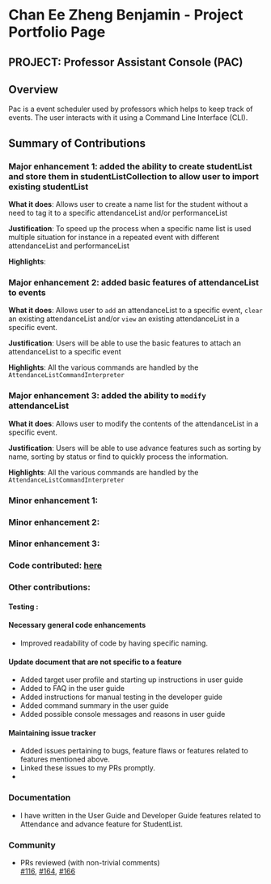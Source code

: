 # Chan Ee Zheng Benjamin - Project Portfolio Page
## PROJECT: Professor Assistant Console (PAC)

## Overview
Pac is a event scheduler used by professors which helps to keep track of events.
The user interacts with it using a Command Line Interface (CLI).

## Summary of Contributions

### Major enhancement 1: added the ability to create studentList and store them in studentListCollection to allow user to import existing studentList

**What it does**: 
    Allows user to create a name list for the student without a need to tag it to a specific attendanceList and/or performanceList
    
**Justification**: 
    To speed up the process when a specific name list is used multiple situation for instance in a repeated event with 
    different attendanceList and performanceList

**Highlights**: 


### Major enhancement 2: added basic features of attendanceList to events
**What it does**: 
    Allows user to `add` an attendanceList to a specific event, `clear` an existing attendanceList and/or 
    `view` an existing attendanceList in a specific event.

**Justification**: 
    Users will be able to use the basic features to attach an attendanceList to a specific event 

**Highlights**: 
    All the various commands are handled by the `AttendanceListCommandInterpreter`

### Major enhancement 3: added the ability to `modify` attendanceList
**What it does**: 
    Allows user to modify the contents of the attendanceList in a specific event.

**Justification**: 
    Users will be able to use advance features such as sorting by name, sorting by status or find to quickly process
    the information. 

**Highlights**: 
    All the various commands are handled by the `AttendanceListCommandInterpreter`
    
### Minor enhancement 1: 
### Minor enhancement 2: 
### Minor enhancement 3:
### Code contributed: [here](https://nus-cs2113-ay1920s2.github.io/tp-dashboard/#=undefined&search=benchan911)

### Other contributions:

#### Testing :

#### Necessary general code enhancements
- Improved readability of code by having specific naming.

#### Update document that are not specific to a feature 
- Added target user profile and starting up instructions in user guide
- Added to FAQ in the user guide
- Added instructions for manual testing in the developer guide
- Added command summary in the user guide
- Added possible console messages and reasons in user guide 

#### Maintaining issue tracker
- Added issues pertaining to bugs, feature flaws or features related to features mentioned above. 
- Linked these issues to my PRs promptly. 
- 

### Documentation
- I have written in the User Guide and Developer Guide features related to Attendance and advance feature for 
  StudentList. 

### Community 
- PRs reviewed (with non-trivial comments)  
[#116](https://github.com/AY1920S2-CS2113T-T12-4/tp/pull/116), 
[#164](https://github.com/AY1920S2-CS2113T-T12-4/tp/pull/164), 
[#166](https://github.com/AY1920S2-CS2113T-T12-4/tp/pull/166) 

